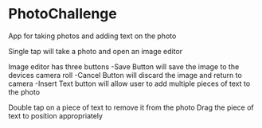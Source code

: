 # PhotoChallenge
App for taking photos and adding text on the photo

Single tap will take a photo and open an image editor

Image editor has three buttons
-Save Button will save the image to the devices camera roll
-Cancel Button will discard the image and return to camera
-Insert Text button will allow user to add multiple pieces of text to the photo

Double tap on a piece of text to remove it from the photo
Drag the piece of text to position appropriately
